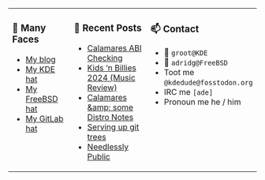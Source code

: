 
<table><tr>
  
<td valign="top" width="30%">
  
### 🙋 Many Faces

- [My blog](https://euroquis.nl/bobulate/)
- [My KDE hat](https://invent.kde.org/adridg)
- [My FreeBSD hat](https://wiki.freebsd.org/AdriaanDeGroot)
- [My GitLab hat](https://gitlab.com/adriaandegroot)
</td>

<td valign="top" width="40%">
  
### 💬 Recent Posts

<!-- BLOG-POST-LIST:START -->
- [Calamares ABI Checking](https://euroquis.nl//calamares/2024/07/08/abi.html)
- [Kids ‘n Billies 2024 &lpar;Music Review&rpar;](https://euroquis.nl//blabla/2024/07/07/billies.html)
- [Calamares &amp;amp; some Distro Notes](https://euroquis.nl//calamares/2024/07/03/kubuntu.html)
- [Serving up git trees](https://euroquis.nl//freebsd/2024/06/13/freebsd13_2.html)
- [Needlessly Public](https://euroquis.nl//kde/2024/06/06/public.html)
<!-- BLOG-POST-LIST:END -->
</td>

<td valign="top" width="30%">
  
### 📫 Contact

- 📧 `groot@KDE`
- 📧 `adridg@FreeBSD`
- Toot me `@kdedude@fosstodon.org`
- IRC me `[ade]`
- Pronoun me he / him
</td>

</tr></table>
